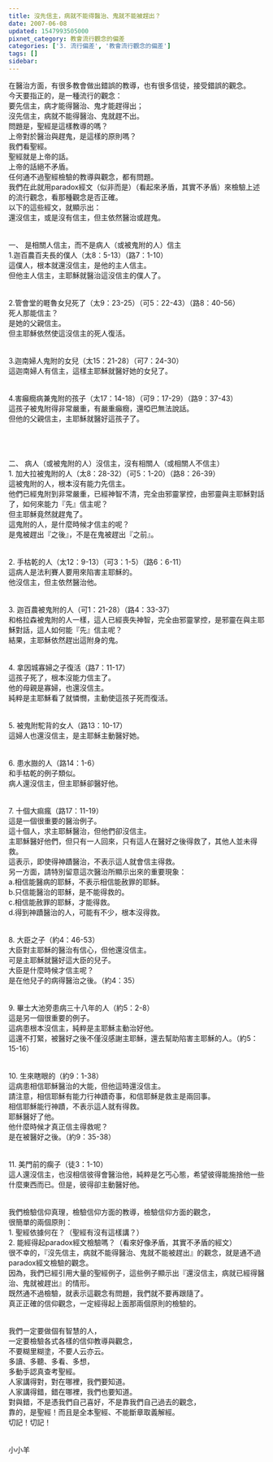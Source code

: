 ```yaml
---
title: 沒先信主，病就不能得醫治、鬼就不能被趕出？
date: 2007-06-08
updated: 1547993505000
pixnet_category: 教會流行觀念的偏差
categories: ['3. 流行偏差', '教會流行觀念的偏差']
tags: []
sidebar: 
---
```


<p>在醫治方面，有很多教會做出錯誤的教導，也有很多信徒，接受錯誤的觀念。<br/>今天要指正的，是一種流行的觀念：<br/>要先信主，病才能得醫治、鬼才能趕得出；<br/>沒先信主，病就不能得醫治、鬼就趕不出。<br/><!--more-->問題是，聖經是這樣教導的嗎？<br/>上帝對於醫治與趕鬼，是這樣的原則嗎？<br/>我們看聖經。<br/>聖經就是上帝的話。<br/>上帝的話絕不矛盾。<br/>任何通不過聖經檢驗的教導與觀念，都有問題。<br/>我們在此就用paradox經文（似非而是）（看起來矛盾，其實不矛盾）來檢驗上述的流行觀念，看那種觀念是否正確。<br/>以下的這些經文，就顯示出：<br/>還沒信主，或是沒有信主，但主依然醫治或趕鬼。<br/><br/><br/>一、	是相關人信主，而不是病人（或被鬼附的人）信主<br/>1.迦百農百夫長的僕人（太8：5-13）（路7：1-10）<br/>這僕人，根本就還沒信主，是他的主人信主。<br/>但他主人信主，主耶穌就醫治這沒信主的僕人了。<br/><br/><br/>2.管會堂的睚魯女兒死了（太9：23-25）（可5：22-43）（路8：40-56）<br/>死人那能信主？<br/>是她的父親信主。<br/>但主耶穌依然使這沒信主的死人復活。<br/><br/><br/>3.迦南婦人鬼附的女兒（太15：21-28）（可7：24-30）<br/>這迦南婦人有信主，這樣主耶穌就醫好她的女兒了。<br/><br/><br/>4.害癲癇病兼鬼附的孩子（太17：14-18）（可9：17-29）（路9：37-43）<br/>這孩子被鬼附得非常嚴重，有嚴重癲癇，還啞巴無法說話。<br/>但他的父親信主，主耶穌就醫好這孩子了。<br/><br/><br/><br/><br/>二、	病人（或被鬼附的人）沒信主，沒有相關人（或相關人不信主）<br/>1.	加大拉被鬼附的人（太8：28-32）（可5：1-20）（路8：26-39）<br/>這被鬼附的人，根本沒有能力先信主。<br/>他們已經鬼附到非常嚴重，已經神智不清，完全由邪靈掌控，由邪靈與主耶穌對話了，如何來能力『先』信主呢？<br/>但主耶穌竟然就趕鬼了。<br/>這鬼附的人，是什麼時候才信主的呢？<br/>是鬼被趕出『之後』，不是在鬼被趕出『之前』。<br/><br/><br/>2.	手枯乾的人（太12：9-13）（可3：1-5）（路6：6-11）<br/>這病人是法利賽人要用來陷害主耶穌的。<br/>他沒信主，但主依然醫治他。<br/><br/><br/>3.	迦百農被鬼附的人（可1：21-28）（路4：33-37）<br/>和格拉森被鬼附的人一樣，這人已經喪失神智，完全由邪靈掌控，是邪靈在與主耶穌對話，這人如何能『先』信主呢？<br/>結果，主耶穌依然趕出這附身的鬼。<br/><br/><br/>4.	拿因城寡婦之子復活（路7：11-17）<br/>這孩子死了，根本沒能力信主了。<br/>他的母親是寡婦，也還沒信主。<br/>純粹是主耶穌看了就憐憫，主動使這孩子死而復活。<br/><br/><br/>5.	被鬼附駝背的女人（路13：10-17）<br/>這婦人也還沒信主，是主耶穌主動醫好她。<br/><br/><br/>6.	患水臌的人（路14：1-6）<br/>和手枯乾的例子類似。<br/>病人還沒信主，但主耶穌卻醫好他。<br/><br/><br/>7.	十個大痲瘋（路17：11-19）<br/>這是一個很重要的醫治例子。<br/>這十個人，求主耶穌醫治，但他們卻沒信主。<br/>主耶穌醫好他們，但只有一人回來，只有這人在醫好之後得救了，其他人並未得救。<br/>這表示，即使得神蹟醫治，不表示這人就會信主得救。<br/>另一方面，請特別留意這次醫治所顯示出來的重要現象：<br/>a.相信能醫病的耶穌，不表示相信能赦罪的耶穌。<br/>b.只信能醫治的耶穌，是不能得救的。<br/>c.相信能赦罪的耶穌，才能得救。<br/>d.得到神蹟醫治的人，可能有不少，根本沒得救。<br/><br/><br/>8.	大臣之子（約4：46-53）<br/>大臣對主耶穌的醫治有信心，但他還沒信主。<br/>可是主耶穌就醫好這大臣的兒子。<br/>大臣是什麼時候才信主呢？<br/>是在他兒子的病得醫治之後。（約4：35）<br/><br/><br/>9.	畢士大池旁患病三十八年的人（約5：2-8）<br/>這是另一個很重要的例子。<br/>這病患根本沒信主，純粹是主耶穌主動治好他。<br/>這還不打緊，被醫好之後不僅沒感謝主耶穌，還去幫助陷害主耶穌的人。（約5：15-16）<br/><br/><br/>10.	生來瞎眼的（約9：1-38）<br/>這病患相信耶穌醫治的大能，但他這時還沒信主。<br/>請注意，相信耶穌有能力行神蹟奇事，和信耶穌是救主是兩回事。<br/>相信耶穌能行神蹟，不表示這人就有得救。<br/>耶穌醫好了他。<br/>他什麼時候才真正信主得救呢？<br/>是在被醫好之後。（約9：35-38）<br/><br/><br/>11.	美門前的瘸子（徒3：1-10）<br/>這人還沒信主，也沒相信彼得會醫治他，純粹是乞丐心態，希望彼得能施捨他一些什麼東西而已。但是，彼得卻主動醫好他。<br/><br/><br/>我們檢驗信仰真理，檢驗信仰方面的教導，檢驗信仰方面的觀念，<br/>很簡單的兩個原則：<br/>1.	聖經依據何在？（聖經有沒有這樣講？）<br/>2.	能經得起paradox經文檢驗嗎？（看來好像矛盾，其實不矛盾的經文）<br/>很不幸的，『沒先信主，病就不能得醫治、鬼就不能被趕出』的觀念，就是通不過paradox經文檢驗的觀念。<br/>因為，我們已經引用大量的聖經例子，這些例子顯示出『還沒信主，病就已經得醫治、鬼就被趕出』的情形。<br/>既然通不過檢驗，就表示這觀念有問題，我們就不要再跟隨了。<br/>真正正確的信仰觀念，一定經得起上面那兩個原則的檢驗的。<br/><br/><br/>我們一定要做個有智慧的人，<br/>一定要檢驗各式各樣的信仰教導與觀念，<br/>不要糊里糊塗，不要人云亦云。<br/>多讀、多聽、多看、多想，<br/>多動手認真查考聖經。<br/>人家講得對，對在哪裡，我們要知道。<br/>人家講得錯，錯在哪裡，我們也要知道。<br/>對與錯，不是憑我們自己喜好，不是靠我們自己過去的觀念，<br/>靠的，是聖經！而且是全本聖經、不能斷章取義解經。<br/>切記！切記！<br/><br/><br/>小小羊<br/></p><p> </p><br/><br/><br/>